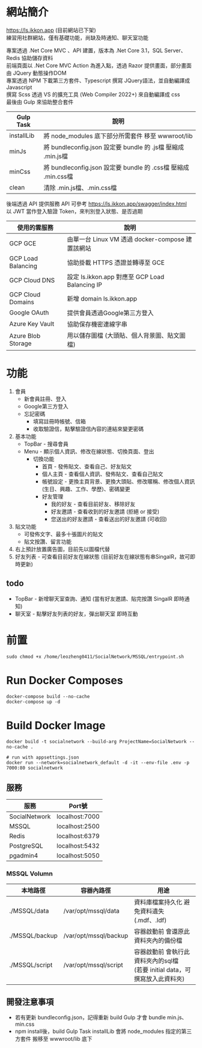 # 網站簡介

https://ls.ikkon.app (目前網站已下架)  
練習用社群網站，僅有基礎功能，尚缺及時通知、聊天室功能

專案透過 .Net Core MVC 、API 建置，版本為 .Net Core 3.1，SQL Server、Redis 協助儲存資料  
前端頁面以 .Net Core MVC Action 為進入點，透過 Razor 提供畫面，部分畫面 由 JQuery 動態操作DOM  
專案透過 NPM 下載第三方套件、Typescript 撰寫 JQuery語法，並自動編譯成 Javascript  
撰寫 Scss 透過 VS 的擴充工具 (Web Compiler 2022+) 來自動編譯成 css  
最後由 Gulp 來協助整合套件 

|  Gulp Task | 說明 |
|  ----			 | ---- |
| installLib | 將 node_modules 底下部分所需套件 移至 wwwroot/lib |
| minJs			 | 將 bundleconfig.json 設定要 bundle 的 .js檔 壓縮成 .min.js檔	|
| minCss		 | 將 bundleconfig.json 設定要 bundle 的 .css檔 壓縮成 .min.css檔	|
| clean		   | 清除 .min.js檔、.min.css檔	|


後端透過 API 提供服務
API 可參考 https://ls.ikkon.app/swagger/index.html  
以 JWT 當作登入驗證 Token，來判別登入狀態、是否過期

|  使用的雲服務 | 說明 |
|  ---- | ---- |
| GCP GCE	           | 由單一台 Linux VM 透過 docker-compose 建置該網站 |
| GCP Load Balancing | 協助掛載 HTTPS 憑證並轉導至 GCE	|
| GCP Cloud DNS      | 設定 ls.ikkon.app 對應至 GCP Load Balancing IP	|
| GCP Cloud Domains	 | 新增 domain ls.ikkon.app	|
| Google OAuth		   | 提供會員透過Google第三方登入	|
| Azure Key Vault		 | 協助保存機密連線字串	|
| Azure Blob Storage | 用以儲存圖檔 (大頭貼、個人背景圖、貼文圖檔)	|

# 功能

1. 會員
   * 新會員註冊、登入
   * Google第三方登入
   * 忘記密碼
     * 填寫註冊時帳號、信箱
     * 收取驗證信，點擊驗證信內容的連結來變更密碼
2. 基本功能
   * TopBar - 搜尋會員
   * Menu - 顯示個人資訊、修改在線狀態、切換頁面、登出
     * 切換功能 
       * 首頁 - 發佈貼文、查看自己、好友貼文
       * 個人主頁 - 查看個人資訊、發佈貼文、查看自己貼文
       * 帳號設定 - 更換主頁背景、更換大頭貼、修改暱稱、修改個人資訊(生日、興趣、工作、學歷)、密碼變更
       * 好友管理
         * 我的好友 - 查看目前好友、移除好友
         * 好友邀請 - 查看收到的好友邀請 (拒絕 or 接受)
         * 您送出的好友邀請 - 查看送出的好友邀請 (可收回)
3. 貼文功能
   * 可發佈文字、最多十張圖片的貼文
   * 貼文按讚、留言功能
4. 右上預計放置廣告圖，目前先以圖檔代替
5. 好友列表 - 可查看目前好友在線狀態 (目前好友在線狀態有串SingalR，故可即時更新)

## todo
* TopBar - 新增聊天室查詢、通知 (當有好友邀請、貼完按讚 SingalR 即時通知)
* 聊天室 - 點擊好友列表的好友，彈出聊天室 即時互動

# 前置
```
sudo chmod +x /home/leozheng0411/SocialNetwork/MSSQL/entrypoint.sh
```

# Run Docker Composes
```
docker-compose build --no-cache
docker-compose up -d
```

# Build Docker Image 
```
docker build -t socialnetwork --build-arg ProjectName=SocialNetwork --no-cache .

# run with appsettings.json 
docker run --network=socialnetwork_default -d -it --env-file .env -p 7000:80 socialnetwork
```


## 服務

|  服務			| Port號				|
|  ----			| ----				|
| SocialNetwork	| localhost:7000	|
| MSSQL			| localhost:2500	|
| Redis			| localhost:6379	|
| PostgreSQL	| localhost:5432	|
| pgadmin4		| localhost:5050	|

### MSSQL Volumn
|  本地路徑			| 容器內路徑				| 用途				|
|  ----				| ----					| ----				|
| ./MSSQL/data		| /var/opt/mssql/data	| 資料庫檔案持久化 避免資料遺失 (.mdf、.ldf)	|
| ./MSSQL/backup	| /var/opt/mssql/backup	| 容器啟動前 會還原此資料夾內的備份檔	|
| ./MSSQL/script	| /var/opt/mssql/script	| 容器啟動前 會執行此資料夾內的sql檔 <br> (若要 initial data，可撰寫放入此資料夾)	|

## 開發注意事項

- 若有更新 bundleconfig.json，記得重新 build Gulp 才會 bundle min.js、min.css
- npm install後，build Gulp Task installLib 會將 node_modules 指定的第三方套件 搬移至 wwwroot/lib 底下
